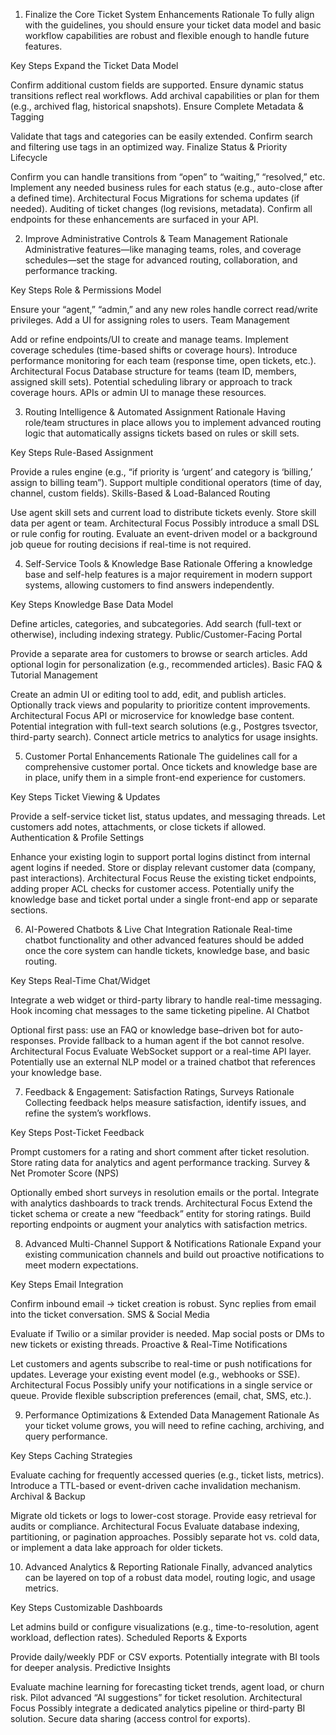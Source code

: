 1. Finalize the Core Ticket System Enhancements
Rationale
To fully align with the guidelines, you should ensure your ticket data model and basic workflow capabilities are robust and flexible enough to handle future features.

Key Steps
Expand the Ticket Data Model

Confirm additional custom fields are supported.
Ensure dynamic status transitions reflect real workflows.
Add archival capabilities or plan for them (e.g., archived flag, historical snapshots).
Ensure Complete Metadata & Tagging

Validate that tags and categories can be easily extended.
Confirm search and filtering use tags in an optimized way.
Finalize Status & Priority Lifecycle

Confirm you can handle transitions from “open” to “waiting,” “resolved,” etc.
Implement any needed business rules for each status (e.g., auto-close after a defined time).
Architectural Focus
Migrations for schema updates (if needed).
Auditing of ticket changes (log revisions, metadata).
Confirm all endpoints for these enhancements are surfaced in your API.


2. Improve Administrative Controls & Team Management
Rationale
Administrative features—like managing teams, roles, and coverage schedules—set the stage for advanced routing, collaboration, and performance tracking.

Key Steps
Role & Permissions Model

Ensure your “agent,” “admin,” and any new roles handle correct read/write privileges.
Add a UI for assigning roles to users.
Team Management

Add or refine endpoints/UI to create and manage teams.
Implement coverage schedules (time-based shifts or coverage hours).
Introduce performance monitoring for each team (response time, open tickets, etc.).
Architectural Focus
Database structure for teams (team ID, members, assigned skill sets).
Potential scheduling library or approach to track coverage hours.
APIs or admin UI to manage these resources.


3. Routing Intelligence & Automated Assignment
Rationale
Having role/team structures in place allows you to implement advanced routing logic that automatically assigns tickets based on rules or skill sets.

Key Steps
Rule-Based Assignment

Provide a rules engine (e.g., “if priority is ‘urgent’ and category is ‘billing,’ assign to billing team”).
Support multiple conditional operators (time of day, channel, custom fields).
Skills-Based & Load-Balanced Routing

Use agent skill sets and current load to distribute tickets evenly.
Store skill data per agent or team.
Architectural Focus
Possibly introduce a small DSL or rule config for routing.
Evaluate an event-driven model or a background job queue for routing decisions if real-time is not required.


4. Self-Service Tools & Knowledge Base
Rationale
Offering a knowledge base and self-help features is a major requirement in modern support systems, allowing customers to find answers independently.

Key Steps
Knowledge Base Data Model

Define articles, categories, and subcategories.
Add search (full-text or otherwise), including indexing strategy.
Public/Customer-Facing Portal

Provide a separate area for customers to browse or search articles.
Add optional login for personalization (e.g., recommended articles).
Basic FAQ & Tutorial Management

Create an admin UI or editing tool to add, edit, and publish articles.
Optionally track views and popularity to prioritize content improvements.
Architectural Focus
API or microservice for knowledge base content.
Potential integration with full-text search solutions (e.g., Postgres tsvector, third-party search).
Connect article metrics to analytics for usage insights.


5. Customer Portal Enhancements
Rationale
The guidelines call for a comprehensive customer portal. Once tickets and knowledge base are in place, unify them in a simple front-end experience for customers.

Key Steps
Ticket Viewing & Updates

Provide a self-service ticket list, status updates, and messaging threads.
Let customers add notes, attachments, or close tickets if allowed.
Authentication & Profile Settings

Enhance your existing login to support portal logins distinct from internal agent logins if needed.
Store or display relevant customer data (company, past interactions).
Architectural Focus
Reuse the existing ticket endpoints, adding proper ACL checks for customer access.
Potentially unify the knowledge base and ticket portal under a single front-end app or separate sections.


6. AI-Powered Chatbots & Live Chat Integration
Rationale
Real-time chatbot functionality and other advanced features should be added once the core system can handle tickets, knowledge base, and basic routing.

Key Steps
Real-Time Chat/Widget

Integrate a web widget or third-party library to handle real-time messaging.
Hook incoming chat messages to the same ticketing pipeline.
AI Chatbot

Optional first pass: use an FAQ or knowledge base–driven bot for auto-responses.
Provide fallback to a human agent if the bot cannot resolve.
Architectural Focus
Evaluate WebSocket support or a real-time API layer.
Potentially use an external NLP model or a trained chatbot that references your knowledge base.


7. Feedback & Engagement: Satisfaction Ratings, Surveys
Rationale
Collecting feedback helps measure satisfaction, identify issues, and refine the system’s workflows.

Key Steps
Post-Ticket Feedback

Prompt customers for a rating and short comment after ticket resolution.
Store rating data for analytics and agent performance tracking.
Survey & Net Promoter Score (NPS)

Optionally embed short surveys in resolution emails or the portal.
Integrate with analytics dashboards to track trends.
Architectural Focus
Extend the ticket schema or create a new “feedback” entity for storing ratings.
Build reporting endpoints or augment your analytics with satisfaction metrics.


8. Advanced Multi-Channel Support & Notifications
Rationale
Expand your existing communication channels and build out proactive notifications to meet modern expectations.

Key Steps
Email Integration

Confirm inbound email → ticket creation is robust.
Sync replies from email into the ticket conversation.
SMS & Social Media

Evaluate if Twilio or a similar provider is needed.
Map social posts or DMs to new tickets or existing threads.
Proactive & Real-Time Notifications

Let customers and agents subscribe to real-time or push notifications for updates.
Leverage your existing event model (e.g., webhooks or SSE).
Architectural Focus
Possibly unify your notifications in a single service or queue.
Provide flexible subscription preferences (email, chat, SMS, etc.).


9. Performance Optimizations & Extended Data Management
Rationale
As your ticket volume grows, you will need to refine caching, archiving, and query performance.

Key Steps
Caching Strategies

Evaluate caching for frequently accessed queries (e.g., ticket lists, metrics).
Introduce a TTL-based or event-driven cache invalidation mechanism.
Archival & Backup

Migrate old tickets or logs to lower-cost storage.
Provide easy retrieval for audits or compliance.
Architectural Focus
Evaluate database indexing, partitioning, or pagination approaches.
Possibly separate hot vs. cold data, or implement a data lake approach for older tickets.


10. Advanced Analytics & Reporting
Rationale
Finally, advanced analytics can be layered on top of a robust data model, routing logic, and usage metrics.

Key Steps
Customizable Dashboards

Let admins build or configure visualizations (e.g., time-to-resolution, agent workload, deflection rates).
Scheduled Reports & Exports

Provide daily/weekly PDF or CSV exports.
Potentially integrate with BI tools for deeper analysis.
Predictive Insights

Evaluate machine learning for forecasting ticket trends, agent load, or churn risk.
Pilot advanced “AI suggestions” for ticket resolution.
Architectural Focus
Possibly integrate a dedicated analytics pipeline or third-party BI solution.
Secure data sharing (access control for exports).